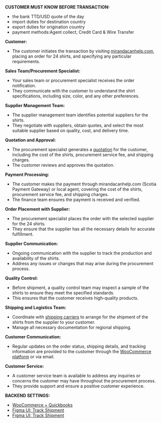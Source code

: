 **CUSTOMER MUST KNOW BEFORE TRANSACTION:**
- the bank TTD/USD quote of the day
- import duties for destination country
- export duties for origination country
- payment methods:Agent collect, Credit Card & Wire Transfer

**Customer:**
- The customer initiates the transaction by visiting [mirandacanhelp.com](mirandacanhelp.com), placing an order for 24 shirts, and specifying any particular requirements.

**Sales Team/Procurement Specialist:**
- Your sales team or procurement specialist receives the order notification.
- They communicate with the customer to understand the shirt specifications, including size, color, and any other preferences.

**Supplier Management Team:**
- The supplier management team identifies potential suppliers for the shirts.
- They negotiate with suppliers, obtain quotes, and select the most suitable supplier based on quality, cost, and delivery time.

**Quotation and Approval:**
- The procurement specialist generates a [quotation](https://www.youtube.com/watch?v=rPbfkc_QJ1M) for the customer, including the cost of the shirts, procurement service fee, and shipping charges.
- The customer reviews and approves the quotation.

**Payment Processing:**
- The customer makes the payment through mirandacanhelp.com (Scotia Payment Gateway) or local agent, covering the cost of the shirts, procurement service fee, and shipping charges.
- The finance team ensures the payment is received and verified.

**Order Placement with Supplier:**
- The procurement specialist places the order with the selected supplier for the 24 shirts.
- They ensure that the supplier has all the necessary details for accurate fulfillment.

**Supplier Communication:**
- Ongoing communication with the supplier to track the production and availability of the shirts.
- Address any issues or changes that may arise during the procurement process.

**Quality Control:**
- Before shipment, a quality control team may inspect a sample of the shirts to ensure they meet the specified standards.
- This ensures that the customer receives high-quality products.

**Shipping and Logistics Team:**
- Coordinate with [shipping carriers](shipping-agents.md) to arrange for the shipment of the shirts from the supplier to your customer.
- Manage all necessary documentation for regional shipping.

**Customer Communication:**
- Regular updates on the order status, shipping details, and tracking information are provided to the customer through the [WooCommerce platform](https://www.youtube.com/watch?v=JShTQooJxwo&t=28s) or via email.

**Customer Service:**
- A customer service team is available to address any inquiries or concerns the customer may have throughout the procurement process.
- They provide support and ensure a positive customer experience.

**BACKEND SETTINGS:**
- [WooCommerce + Quickbooks](https://www.youtube.com/watch?v=lAM49vLteb4)
- [Figma UI: Track Shipment](https://www.youtube.com/watch?v=3uajHZTBYdk)
- [Figma UI: Track Shipment](https://www.youtube.com/watch?v=d4LdRk7PI6E)

